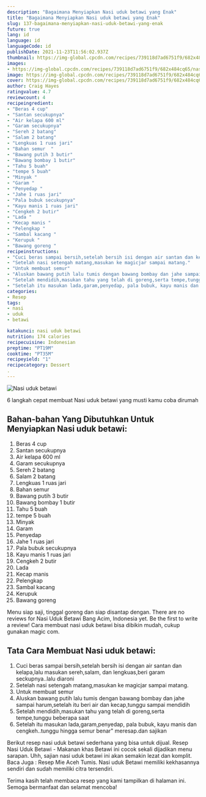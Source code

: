 ```yaml
---
description: "Bagaimana Menyiapkan Nasi uduk betawi yang Enak"
title: "Bagaimana Menyiapkan Nasi uduk betawi yang Enak"
slug: 137-bagaimana-menyiapkan-nasi-uduk-betawi-yang-enak
future: true
lang: id
language: id
languageCode: id
publishDate: 2021-11-23T11:56:02.937Z 
thumbnail: https://img-global.cpcdn.com/recipes/739118d7ad6751f9/682x484cq65/nasi-uduk-betawi-foto-resep-utama.png
images:
- https://img-global.cpcdn.com/recipes/739118d7ad6751f9/682x484cq65/nasi-uduk-betawi-foto-resep-utama.png
image: https://img-global.cpcdn.com/recipes/739118d7ad6751f9/682x484cq65/nasi-uduk-betawi-foto-resep-utama.png
cover: https://img-global.cpcdn.com/recipes/739118d7ad6751f9/682x484cq65/nasi-uduk-betawi-foto-resep-utama.png
author: Craig Hayes
ratingvalue: 4.7
reviewcount: 4
recipeingredient:
- "Beras 4 cup"
- "Santan secukupnya"
- "Air kelapa 600 ml"
- "Garam secukupnya"
- "Sereh 2 batang"
- "Salam 2 batang"
- "Lengkuas 1 ruas jari"
- "Bahan semur  "
- "Bawang putih 3 butir"
- "Bawang bombay 1 butir"
- "Tahu 5 buah"
- "tempe 5 buah"
- "Minyak "
- "Garam "
- "Penyedap "
- "Jahe 1 ruas jari"
- "Pala bubuk secukupnya"
- "Kayu manis 1 ruas jari"
- "Cengkeh 2 butir"
- "Lada "
- "Kecap manis "
- "Pelengkap "
- "Sambal kacang "
- "Kerupuk "
- "Bawang goreng "
recipeinstructions:
- "Cuci beras sampai bersih,setelah bersih isi dengan air santan dan kelapa,lalu masukan sereh,salam, dan lengkuas,beri garam seckupnya..lalu diaroni"
- "Setelah nasi setengah matang,masukan ke magicjar sampai matang."
- "Untuk membuat semur"
- "Aluskan bawang putih lalu tumis dengan bawang bombay dan jahe sampai harum,setelah itu beri air dan kecap,tunggu sampai mendidih"
- "Setelah mendidih,masukan tahu yang telah di goreng,serta tempe,tunggu beberapa saat"
- "Setelah itu masukan lada,garam,penyedap, pala bubuk, kayu manis dan cengkeh..tunggu hingga semur benar&#34; meresap.dan sajikan"
categories:
- Resep
tags:
- nasi
- uduk
- betawi

katakunci: nasi uduk betawi 
nutrition: 174 calories
recipecuisine: Indonesian
preptime: "PT19M"
cooktime: "PT35M"
recipeyield: "1"
recipecategory: Dessert
. 
---
```



![Nasi uduk betawi](https://img-global.cpcdn.com/recipes/739118d7ad6751f9/682x484cq65/nasi-uduk-betawi-foto-resep-utama.png)

6 langkah cepat membuat  Nasi uduk betawi yang musti kamu coba dirumah

<!--inarticleads1-->

## Bahan-bahan Yang Dibutuhkan Untuk Menyiapkan Nasi uduk betawi:

1. Beras 4 cup
1. Santan secukupnya
1. Air kelapa 600 ml
1. Garam secukupnya
1. Sereh 2 batang
1. Salam 2 batang
1. Lengkuas 1 ruas jari
1. Bahan semur  
1. Bawang putih 3 butir
1. Bawang bombay 1 butir
1. Tahu 5 buah
1. tempe 5 buah
1. Minyak 
1. Garam 
1. Penyedap 
1. Jahe 1 ruas jari
1. Pala bubuk secukupnya
1. Kayu manis 1 ruas jari
1. Cengkeh 2 butir
1. Lada 
1. Kecap manis 
1. Pelengkap 
1. Sambal kacang 
1. Kerupuk 
1. Bawang goreng 

Menu siap saji, tinggal goreng dan siap disantap dengan. There are no reviews for Nasi Uduk Betawi Bang Acim, Indonesia yet. Be the first to write a review! Cara membuat nasi uduk betawi bisa dibikin mudah, cukup gunakan magic com. 

<!--inarticleads2-->

## Tata Cara Membuat Nasi uduk betawi:

1. Cuci beras sampai bersih,setelah bersih isi dengan air santan dan kelapa,lalu masukan sereh,salam, dan lengkuas,beri garam seckupnya..lalu diaroni
1. Setelah nasi setengah matang,masukan ke magicjar sampai matang.
1. Untuk membuat semur
1. Aluskan bawang putih lalu tumis dengan bawang bombay dan jahe sampai harum,setelah itu beri air dan kecap,tunggu sampai mendidih
1. Setelah mendidih,masukan tahu yang telah di goreng,serta tempe,tunggu beberapa saat
1. Setelah itu masukan lada,garam,penyedap, pala bubuk, kayu manis dan cengkeh..tunggu hingga semur benar&#34; meresap.dan sajikan


Berikut resep nasi uduk betawi sederhana yang bisa untuk dijual. Resep Nasi Uduk Betawi - Makanan khas Betawi ini cocok sekali dijadikan menu sarapan. Uhh, sajian nasi uduk betawi ini akan semakin lezat dan komplit. Baca Juga : Resep Mie Aceh Tumis. Nasi uduk Betawi memiliki kekhasannya sendiri dan sudah memiliki citra tersendiri. 

Terima kasih telah membaca resep yang kami tampilkan di halaman ini. Semoga bermanfaat dan selamat mencoba!

